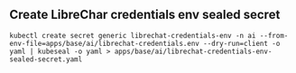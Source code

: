 ## Create LibreChar credentials env sealed secret

```shell
kubectl create secret generic librechat-credentials-env -n ai --from-env-file=apps/base/ai/librechat-credentials.env --dry-run=client -o yaml | kubeseal -o yaml > apps/base/ai/librechat-credentials-env-sealed-secret.yaml
```
